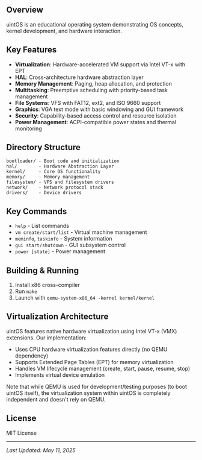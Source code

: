 ## Overview
uintOS is an educational operating system demonstrating OS concepts, kernel development, and hardware interaction.

## Key Features
- **Virtualization**: Hardware-accelerated VM support via Intel VT-x with EPT
- **HAL**: Cross-architecture hardware abstraction layer
- **Memory Management**: Paging, heap allocation, and protection
- **Multitasking**: Preemptive scheduling with priority-based task management
- **File Systems**: VFS with FAT12, ext2, and ISO 9660 support
- **Graphics**: VGA text mode with basic windowing and GUI framework
- **Security**: Capability-based access control and resource isolation
- **Power Management**: ACPI-compatible power states and thermal monitoring

## Directory Structure
```
bootloader/ - Boot code and initialization
hal/        - Hardware Abstraction Layer
kernel/     - Core OS functionality
memory/     - Memory management
filesystem/ - VFS and filesystem drivers
network/    - Network protocol stack
drivers/    - Device drivers
```

## Key Commands
- `help` - List commands
- `vm create/start/list` - Virtual machine management
- `meminfo`, `taskinfo` - System information
- `gui start/shutdown` - GUI subsystem control
- `power [state]` - Power management

## Building & Running
1. Install x86 cross-compiler
2. Run `make`
3. Launch with `qemu-system-x86_64 -kernel kernel/kernel`

## Virtualization Architecture

uintOS features native hardware virtualization using Intel VT-x (VMX) extensions. Our implementation:

- Uses CPU hardware virtualization features directly (no QEMU dependency)
- Supports Extended Page Tables (EPT) for memory virtualization
- Handles VM lifecycle management (create, start, pause, resume, stop)
- Implements virtual device emulation

Note that while QEMU is used for development/testing purposes (to boot uintOS itself), the virtualization system within uintOS is completely independent and doesn't rely on QEMU.

## License
MIT License

---
*Last Updated: May 11, 2025*

